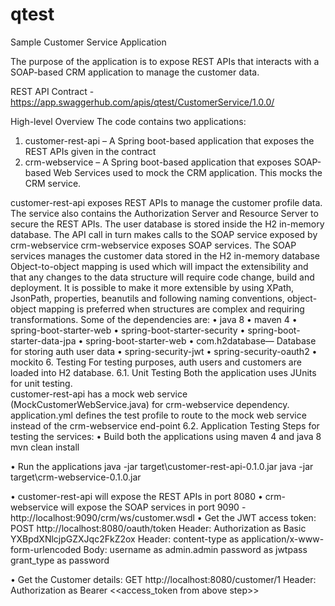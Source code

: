# qtest
Sample Customer Service Application

The purpose of the application is to expose REST APIs that interacts with a SOAP-based CRM application to manage the customer data.

REST API Contract - https://app.swaggerhub.com/apis/qtest/CustomerService/1.0.0/

High-level Overview
The code contains two applications:
1.	customer-rest-api – A Spring boot-based application that exposes the REST APIs given in the contract
2.	crm-webservice – A Spring boot-based application that exposes SOAP-based Web Services used to mock the CRM application. This mocks the CRM service. 
 
customer-rest-api exposes REST APIs to manage the customer profile data. The service also contains the Authorization Server and Resource Server to secure the REST APIs. The user database is stored inside the H2 in-memory database. The API call in turn makes calls to the SOAP service exposed by crm-webservice
crm-webservice exposes SOAP services. The SOAP services manages the customer data stored in the H2 in-memory database
Object-to-object mapping is used which will impact the extensibility and that any changes to the data structure will require code change, build and deployment. It is possible to make it more extensible by using XPath, JsonPath, properties, beanutils and following naming conventions, object-object mapping is preferred when structures are complex and requiring transformations. 
Some of the dependencies are:
•	java 8
•	maven 4
•	spring-boot-starter-web
•	spring-boot-starter-security
•	spring-boot-starter-data-jpa
•	spring-boot-starter-web
•	com.h2database— Database for storing auth user data
•	spring-security-jwt
•	spring-security-oauth2
•	mockito
6.	Testing
For testing purposes, auth users and customers are loaded into H2 database.
6.1.	Unit Testing
Both the application uses JUnits for unit testing.  
customer-rest-api has a mock web service (MockCustomerWebService.java) for crm-webservice dependency.  application.yml defines the test profile to route to the mock web service instead of the crm-webservice end-point
6.2.	Application Testing
Steps for testing the services:
•	Build both the applications using maven 4 and java 8
mvn clean install

•	Run the applications
java -jar target\customer-rest-api-0.1.0.jar
java -jar target\crm-webservice-0.1.0.jar

•	customer-rest-api will expose the REST APIs in port 8080
•	crm-webservice will expose the SOAP services in port 9090 - http://localhost:9090/crm/ws/customer.wsdl
•	Get the JWT access token:
POST http://localhost:8080/oauth/token
Header: Authorization as Basic YXBpdXNlcjpGZXJqc2FkZ2ox
Header: content-type as application/x-www-form-urlencoded
Body:
username as admin.admin
password as jwtpass
grant_type as password

•	Get the Customer details:
GET http://localhost:8080/customer/1
Header: Authorization as Bearer <<access_token from above step>>
